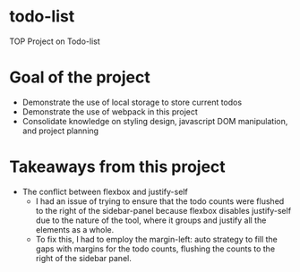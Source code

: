 # todo-list
TOP Project on Todo-list

# Goal of the project
- Demonstrate the use of local storage to store current todos
- Demonstrate the use of webpack in this project
- Consolidate knowledge on styling design, javascript DOM manipulation, and project planning

# Takeaways from this project
- The conflict between flexbox and justify-self
  - I had an issue of trying to ensure that the todo counts were flushed to the right of the sidebar-panel because flexbox disables justify-self due to the nature of the tool, where it groups and justify all the elements as a whole.
  - To fix this, I had to employ the margin-left: auto strategy to fill the gaps with margins for the todo counts, flushing the counts to the right of the sidebar panel.
